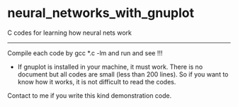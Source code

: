 # neural_networks_with_gnuplot
C codes for learning how neural nets work

----

Compile each code by gcc *.c -lm and run and see !!! 
- If gnuplot is installed in your machine, it must work. 
There is no document but all codes are small (less than 200 lines).
So if you want to know how it works, it is not difficult to read the codes.

Contact to me if you write this kind demonstration code.
